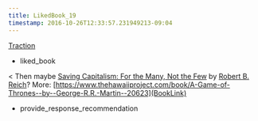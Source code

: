 ```yaml
---
title: LikedBook_19
timestamp: 2016-10-26T12:33:57.231949213-09:04
---
```


[Traction](BookTitle)
* liked_book

< Then maybe [Saving Capitalism: For the Many, Not the Few](BookTitle) by [Robert B. Reich](AuthorName)? More: [https://www.thehawaiiproject.com/book/A-Game-of-Thrones--by--George-R.R.-Martin--20623](BookLink)
* provide_response_recommendation
